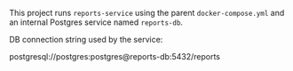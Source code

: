This project runs `reports-service` using the parent `docker-compose.yml` and an internal Postgres service named `reports-db`.

DB connection string used by the service:

postgresql://postgres:postgres@reports-db:5432/reports

